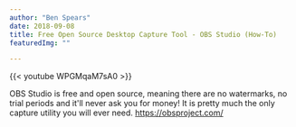 ```yaml
---
author: "Ben Spears"
date: 2018-09-08
title: Free Open Source Desktop Capture Tool - OBS Studio (How-To)
featuredImg: ""

---
```


{{< youtube WPGMqaM7sA0 >}}


OBS Studio is free and open source, meaning there are no watermarks, no trial periods and it'll never ask you for money! It is pretty much the only capture utility you will ever need. 
https://obsproject.com/
